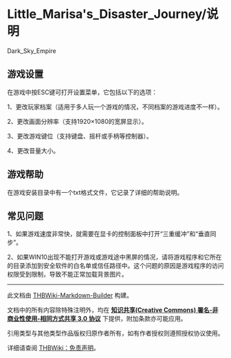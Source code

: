 # Little_Marisa's_Disaster_Journey/说明

<!-- source html: G:\repos\THBWiki-Markdown-Builder\THBWikiMarkdown\Temp\main\8\8c\ns0%3ALittle_Marisa%27s_Disaster_Journey%2F%E8%AF%B4%E6%98%8E.html -->

Dark_Sky_Empire

## 游戏设置
  
在游戏中按ESC键可打开设置菜单，它包括以下的选项：
  
  
1、更改玩家档案（适用于多人玩一个游戏的情况，不同档案的游戏进度不一样）。
  
  
2、更改画面分辨率（支持1920×1080的宽屏显示）。
  
  
3、更改游戏键位（支持键盘、摇杆或手柄等控制器）。
  
  
4、更改音量大小。
  

## 游戏帮助
  
在游戏安装目录中有一个txt格式文件，它记录了详细的帮助说明。
  

## 常见问题
  
1、如果游戏速度非常快，就需要在显卡的控制面板中打开“三重缓冲”和“垂直同步”。
  
  
2、如果WIN10出现不能打开游戏或游戏途中黑屏的情况，请将游戏程序和它所在的目录添加到安全软件的白名单或信任路径中。这个问题的原因是游戏程序的访问权限受到限制，导致不能正常加载背景图片。
  





---

此文档由 [THBWiki-Markdown-Builder](https://github.com/Delsin-Yu/THBWiki-Markdown-Builder) 构建。

文档中的所有内容除特殊注明外，均在 [**知识共享(Creative Commons) 署名-非商业性使用-相同方式共享 3.0 协议**](https://creativecommons.org/licenses/by-sa/3.0/deed.zh-hans) 下提供，附加条款亦可能应用。

引用类型与其他类型作品版权归原作者所有，如有作者授权则遵照授权协议使用。

详细请查阅 [THBWiki：免责声明](https://thbwiki.cc/THBWiki:%E5%85%8D%E8%B4%A3%E5%A3%B0%E6%98%8E)。

